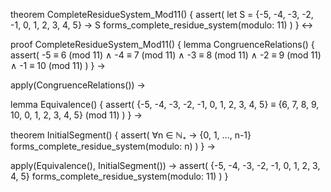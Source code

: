 theorem CompleteResidueSystem_Mod11() {
  assert(
    let S = {-5, -4, -3, -2, -1, 0, 1, 2, 3, 4, 5} →
    S forms_complete_residue_system(modulo: 11)
  )
} ↔

proof CompleteResidueSystem_Mod11() {
  lemma CongruenceRelations() {
    assert(
      -5 ≡ 6 (mod 11) ∧
      -4 ≡ 7 (mod 11) ∧
      -3 ≡ 8 (mod 11) ∧
      -2 ≡ 9 (mod 11) ∧
      -1 ≡ 10 (mod 11)
    )
  } →
  
  apply(CongruenceRelations()) →
  
  lemma Equivalence() {
    assert(
      {-5, -4, -3, -2, -1, 0, 1, 2, 3, 4, 5} ≡
      {6, 7, 8, 9, 10, 0, 1, 2, 3, 4, 5} (mod 11)
    )
  } →
  
  theorem InitialSegment() {
    assert(
      ∀n ∈ ℕ₊ →
      {0, 1, ..., n-1} forms_complete_residue_system(modulo: n)
    )
  } →
  
  apply(Equivalence(), InitialSegment()) →
  assert(
    {-5, -4, -3, -2, -1, 0, 1, 2, 3, 4, 5} forms_complete_residue_system(modulo: 11)
  )
}